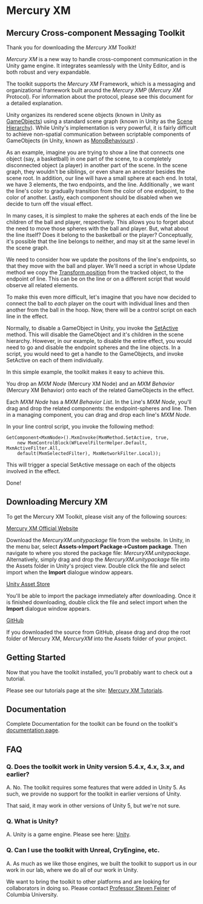 # Mercury XM
## Mercury Cross-component Messaging Toolkit

Thank you for downloading the *Mercury XM* Toolkit!

*Mercury XM* is a new way to handle cross-component communication in the Unity
  game engine. It integrates seamlessly with the Unity Editor, and is both
  robust and very expandable.

The toolkit supports the *Mercury XM* Framework, which is a messaging
  and organizational framework built around the *Mercury XMP* (*Mercury XM*
Protocol). For information about the protocol, please see this document for
  a detailed explanation.

Unity organizes its rendered scene objects
(known in Unity as
  [GameObjects](https://docs.unity3d.com/ScriptReference/GameObject.html))
using a standard scene graph (known in Unity as the
  [Scene Hierarchy](https://docs.unity3d.com/Manual/Hierarchy.html)).
While Unity's implementation is very powerful,
it is fairly difficult to achieve non-spatial communication between
scriptable components of GameObjects (in Unity, known as
  [MonoBehaviours](https://docs.unity3d.com/ScriptReference/MonoBehaviour.html))
.

As an example, imagine you are trying to show a line that connects one object
(say, a basketball) in one part of the scene, to a completely disconnected
  object (a player) in another part of the scene.
In the scene graph, they wouldn't be siblings, or even share an
  ancestor besides the scene root.
In addition, our line will have a small sphere at each end.
In total, we have 3 elements, the two endpoints, and the line.
Additionally , we want the line's color to gradually transition from the color
  of one endpoint, to the color of another.
Lastly, each component should be disabled when we decide to turn off the visual
  effect.

In many cases, it is simplest to make the spheres at each ends of the line
  be children of the ball and player, respectively.
This allows you to forget about the need to move those spheres with the
  ball and player.
But, what about the line itself?
Does it belong to the basketball or the player?
Conceptually, it's possible that the line belongs to neither, and may sit at the
  same level in the scene graph.

We need to consider how we update the positons of the line's
  endpoints, so that they move with the ball and player.
  We'll need a script in whose Update method we copy the
  [Transform.position](https://docs.unity3d.com/ScriptReference/Transform-position.html)
   from the tracked object, to the endpoint of line. This can be on the line
   or on a different script that would observe all related elements.

To make this even more difficult, let's imagine that you have now decided to
  connect the ball to *each* player on the court with individual lines and then
  another from the ball in the hoop. Now, there will be a control script on each
  line in the effect.

Normally, to disable a GameObject in Unity, you invoke the
  [SetActive](https://docs.unity3d.com/ScriptReference/GameObject.SetActive.html)
  method.
This will disable the GameObject and it's children in the scene hierarchy.
However, in our example, to disable the entire effect, you would need to
  go and disable the endpoint spheres and the line objects.
In a script, you would need to get a handle to the GameObjects, and invoke
  SetActive on each of them individually.  


In this simple example, the toolkit makes it easy to achieve this.

You drop an *MXM Node* (Mercury XM Node) and an *MXM Behavior* (Mercury XM
  Behavior) onto each of the related GameObjects in the effect.

Each *MXM Node* has a *MXM Behavior List*.
In the Line's *MXM Node*, you'll drag and drop the related components:
  the endpoint-spheres and line.
Then in a managing component, you can drag and drop each line's
  *MXM Node*.

In your line control script, you invoke the following method:

```
GetComponent<MxmNode>().MxmInvoke(MxmMethod.SetActive, true,
    new MxmControlBlock(WFLevelFilterHelper.Default, MxmActiveFilter.All,
    default(MxmSelectedFilter), MxmNetworkFilter.Local));
```

This will trigger a special SetActive message on each of the objects involved
  in the effect.

Done!

## Downloading Mercury XM

To get the Mercury XM Toolkit, please visit any of the following sources:

[Mercury XM Official Website](https:www.cs.columbia.edu/cgui/MercuryXM)

Download the *MercuryXM.unitypackage* file from the website.
In Unity, in the menu bar, select **Assets->Import Package->Custom package**.
Then navigate to where you stored the package file: *MercuryXM.unitypackage*.
Alternatively, simply drag and drop the *MercuryXM.unitypackage*
  file into the Assets folder in Unity's project view.
Double click the file and select import when the **Import**
  dialogue window appears.

[Unity Asset Store](https://www.assetstore.unity3d.com/en/#!/)

You'll be able to import the package immediately after downloading.
Once it is finished downloading, double click the file and select import when
the **Import** dialogue window appears.

[GitHub](https://github.com/ColumbiaCGUI)

If you downloaded the source from GitHub, please drag and drop the
        root folder of Mercury XM, *MercuryXM* into the Assets folder of your
        project.

## Getting Started

Now that you have the toolkit installed, you'll probably want to check out a
tutorial.

Please see our tutorials page at the site: [Mercury XM Tutorials](https://www.cs.columbia.edu/cgui/MercuryXM/Tutorials).

## Documentation

Complete Documentation for the toolkit can be found on the toolkit's
[documentation page](https://www.cs.columbia.edu/cgui/MercuryXM/Documentation).

## FAQ
### Q. Does the toolkit work in Unity version 5.4.x, 4.x, 3.x, and earlier?

A. No. The toolkit requires some features that were added in Unity 5. As such,
we provide no support for the toolkit in earlier versions of Unity.

That said, it may work in other versions of Unity 5, but we're not sure.

### Q. What is Unity?

A. Unity is a game engine. Please see here:
[Unity](https://unity3d.com/).

### Q. Can I use the toolkit with Unreal, CryEngine, etc.

A. As much as we like those engines, we built the toolkit to support us in our
work in our lab, where we do all of our work in Unity.

We want to bring the toolkit to other platforms and are looking for
collaborators in doing so. Please contact
[Professor Steven Feiner](feiner@cs.columbia.edu) of Columbia University.
